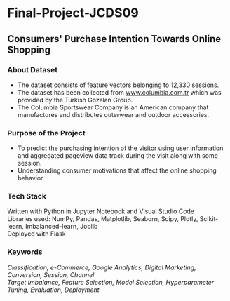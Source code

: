 # Final-Project-JCDS09

## Consumers' Purchase Intention Towards Online Shopping

### About Dataset
- The dataset consists of feature vectors belonging to 12,330 sessions.
- The dataset has been collected from www.columbia.com.tr which was provided by the Turkish Gözalan Group. 
- The Columbia Sportswear Company is an American company that manufactures and distributes outerwear and outdoor accessories.

### Purpose of the Project
- To predict the purchasing intention of the visitor using user information and aggregated pageview data track during the visit along with some session.
- Understanding consumer motivations that affect the online shopping behavior.

### Tech Stack
Written with Python in Jupyter Notebook and Visual Studio Code<br>
Libraries used: NumPy, Pandas, Matplotlib, Seaborn, Scipy, Plotly, Scikit-learn, Imbalanced-learn, Joblib<br>
Deployed with Flask

### Keywords
  *Classification, e-Commerce, Google Analytics, Digital Marketing, Conversion, Session, Channel*<br>
  *Target Imbalance, Feature Selection, Model Selection, Hyperparameter Tuning, Evaluation, Deployment*
